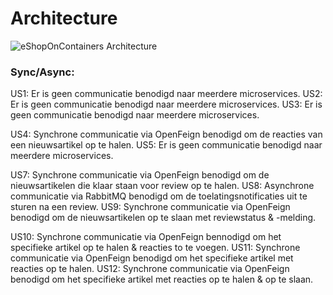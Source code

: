 # Architecture

![eShopOnContainers Architecture](https://github.com/user-attachments/assets/c6a6976b-d344-41ca-ab82-05b3588ed412)

### Sync/Async:
US1: Er is geen communicatie benodigd naar meerdere microservices.
US2: Er is geen communicatie benodigd naar meerdere microservices.
US3: Er is geen communicatie benodigd naar meerdere microservices.

US4: Synchrone communicatie via OpenFeign benodigd om de reacties van een nieuwsartikel op te halen.
US5: Er is geen communicatie benodigd naar meerdere microservices.

US7: Synchrone communicatie via OpenFeign benodigd om de nieuwsartikelen die klaar staan voor review op te halen.
US8: Asynchrone communicatie via RabbitMQ benodigd om de toelatingsnotificaties uit te sturen na een review.
US9: Synchrone communicatie via OpenFeign benodigd om de nieuwsartikelen op te slaan met reviewstatus & -melding.

US10: Synchrone communicatie via OpenFeign bennodigd om het specifieke artikel op te halen & reacties to te voegen.
US11: Synchrone communicatie via OpenFeign benodigd om het specifieke artikel met reacties op te halen.
US12: Synchrone communicatie via OpenFeign benodigd om het specifieke artikel met reacties op te halen & op te slaan.
